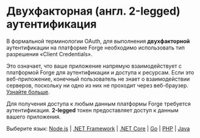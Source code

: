 # Двухфакторная (англ. 2-legged) аутентификация

В формальной терминологии OAuth, для выполнения **двухфакторной** аутентификации на платформе Forge необходимо использовать тип разрешения «Client Credentials».

Это означает, что ваше приложение напрямую взаимодействует с платформой Forge для аутентификации и доступа к ресурсам. Если это веб-приложение, конечный пользователь не знает о взаимодействии серверов, поскольку ни одно из них не проходит через веб-браузер. [Узнайте больше](https://developer.autodesk.com/en/docs/oauth/v2/overview/basics/).

Для получения доступа к любым данным платформы Forge требуется аутентификация. **2-legged** токен предоставляет доступ к данным вашего приложения.

Выберите язык: [Node.js](oauth/2legged/nodejs) | [.NET Framework](oauth/2legged/net) | [.NET Core](oauth/2legged/netcore) | [Go](oauth/2legged/go) | [PHP](oauth/2legged/php) | [Java](oauth/2legged/java)

